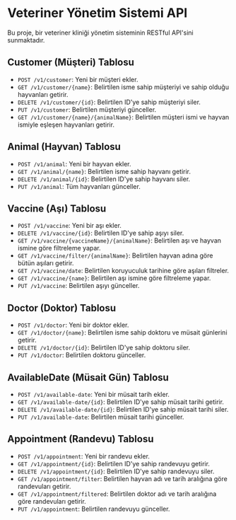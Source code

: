 # Veteriner Yönetim Sistemi API

Bu proje, bir veteriner kliniği yönetim sisteminin RESTful API'sini sunmaktadır.

## Customer (Müşteri) Tablosu

- `POST /v1/customer`: Yeni bir müşteri ekler.
- `GET /v1/customer/{name}`: Belirtilen isme sahip müşteriyi ve sahip olduğu hayvanları getirir.
- `DELETE /v1/customer/{id}`: Belirtilen ID'ye sahip müşteriyi siler.
- `PUT /v1/customer`: Belirtilen müşteriyi günceller.
- `GET /v1/customer/{name}/{animalName}`: Belirtilen müşteri ismi ve hayvan ismiyle eşleşen hayvanları getirir.

## Animal (Hayvan) Tablosu

- `POST /v1/animal`: Yeni bir hayvan ekler.
- `GET /v1/animal/{name}`: Belirtilen isme sahip hayvanı getirir.
- `DELETE /v1/animal/{id}`: Belirtilen ID'ye sahip hayvanı siler.
- `PUT /v1/animal`: Tüm hayvanları günceller.

## Vaccine (Aşı) Tablosu

- `POST /v1/vaccine`: Yeni bir aşı ekler.
- `DELETE /v1/vaccine/{id}`: Belirtilen ID'ye sahip aşıyı siler.
- `GET /v1/vaccine/{vaccineName}/{animalName}`: Belirtilen aşı ve hayvan ismine göre filtreleme yapar.
- `GET /v1/vaccine/filter/{animalName}`: Belirtilen hayvan adına göre bütün aşıları getirir.
- `GET /v1/vaccine/date`: Belirtilen koruyuculuk tarihine göre aşıları filtreler.
- `GET /v1/vaccine/{name}`: Belirtilen aşı ismine göre filtreleme yapar.
- `PUT /v1/vaccine`: Belirtilen aşıyı günceller.

## Doctor (Doktor) Tablosu

- `POST /v1/doctor`: Yeni bir doktor ekler.
- `GET /v1/doctor/{name}`: Belirtilen isme sahip doktoru ve müsait günlerini getirir.
- `DELETE /v1/doctor/{id}`: Belirtilen ID'ye sahip doktoru siler.
- `PUT /v1/doctor`: Belirtilen doktoru günceller.

## AvailableDate (Müsait Gün) Tablosu

- `POST /v1/available-date`: Yeni bir müsait tarih ekler.
- `GET /v1/available-date/{id}`: Belirtilen ID'ye sahip müsait tarihi getirir.
- `DELETE /v1/available-date/{id}`: Belirtilen ID'ye sahip müsait tarihi siler.
- `PUT /v1/available-date`: Belirtilen müsait tarihi günceller.

## Appointment (Randevu) Tablosu

- `POST /v1/appointment`: Yeni bir randevu ekler.
- `GET /v1/appointment/{id}`: Belirtilen ID'ye sahip randevuyu getirir.
- `DELETE /v1/appointment/{id}`: Belirtilen ID'ye sahip randevuyu siler.
- `GET /v1/appointment/filter`: Belirtilen hayvan adı ve tarih aralığına göre randevuları getirir.
- `GET /v1/appointment/filtered`: Belirtilen doktor adı ve tarih aralığına göre randevuları getirir.
- `PUT /v1/appointment`: Belirtilen randevuyu günceller.
